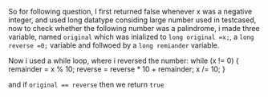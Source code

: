 So for following question, I first returned false whenever x was a negative integer, and used long datatype considing large number used in testcased, now to check whether the following number was a palindrome, i made three variable, named `original` which was inialized to `long original =x;`, a `long reverse =0;` variable and follwoed by a `long remiander` variable.

Now i used a while loop, where i reversed the number:
    while (x != 0) {
        remainder = x % 10;
        reverse = reverse * 10 + remainder;
        x /= 10;
    }

and if `original == reverse` then we return `true`
  